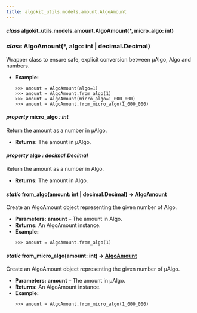 ```yaml
---
title: algokit_utils.models.amount.AlgoAmount
---
```

#### *class* algokit_utils.models.amount.AlgoAmount(\*, micro_algo: int)

### *class* AlgoAmount(\*, algo: int | decimal.Decimal)

Wrapper class to ensure safe, explicit conversion between µAlgo, Algo and numbers.

* **Example:**
  ```pycon
  >>> amount = AlgoAmount(algo=1)
  >>> amount = AlgoAmount.from_algo(1)
  >>> amount = AlgoAmount(micro_algo=1_000_000)
  >>> amount = AlgoAmount.from_micro_algo(1_000_000)
  ```

#### *property* micro_algo *: int*

Return the amount as a number in µAlgo.

* **Returns:**
  The amount in µAlgo.

#### *property* algo *: decimal.Decimal*

Return the amount as a number in Algo.

* **Returns:**
  The amount in Algo.

#### *static* from_algo(amount: int | decimal.Decimal) → [AlgoAmount](#AlgoAmount)

Create an AlgoAmount object representing the given number of Algo.

* **Parameters:**
  **amount** – The amount in Algo.
* **Returns:**
  An AlgoAmount instance.
* **Example:**
  ```pycon
  >>> amount = AlgoAmount.from_algo(1)
  ```

#### *static* from_micro_algo(amount: int) → [AlgoAmount](#AlgoAmount)

Create an AlgoAmount object representing the given number of µAlgo.

* **Parameters:**
  **amount** – The amount in µAlgo.
* **Returns:**
  An AlgoAmount instance.
* **Example:**
  ```pycon
  >>> amount = AlgoAmount.from_micro_algo(1_000_000)
  ```